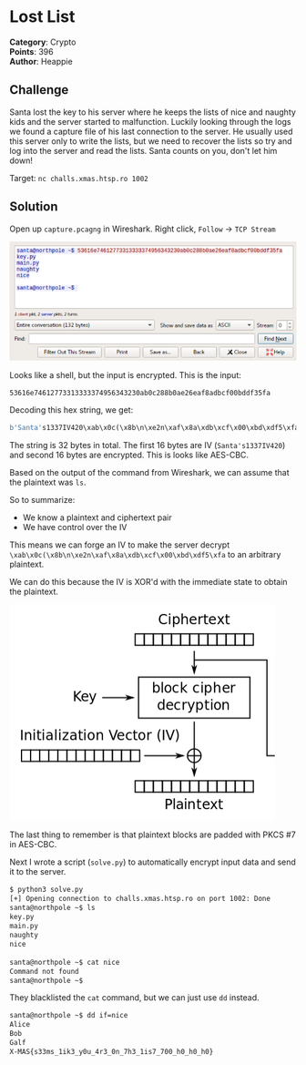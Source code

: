# Lost List

**Category**: Crypto \
**Points**: 396 \
**Author**: Heappie

## Challenge

Santa lost the key to his server where he keeps the lists of nice and naughty
kids and the server started to malfunction. Luckily looking through the logs we
found a capture file of his last connection to the server. He usually used this
server only to write the lists, but we need to recover the lists so try and log
into the server and read the lists. Santa counts on you, don't let him down!

Target: `nc challs.xmas.htsp.ro 1002`

## Solution

Open up `capture.pcagng` in Wireshark.
Right click, `Follow` -> `TCP Stream`

![](s.png)

Looks like a shell, but the input is encrypted.
This is the input:
```
53616e74612773313333374956343230ab0c288b0ae26eaf8adbcf00bddf35fa
```

Decoding this hex string, we get:
```python
b'Santa's1337IV420\xab\x0c(\x8b\n\xe2n\xaf\x8a\xdb\xcf\x00\xbd\xdf5\xfa'
```

The string is 32 bytes in total.
The first 16 bytes are IV (`Santa's1337IV420`) and second 16 bytes are encrypted.
This is looks like AES-CBC.

Based on the output of the command from Wireshark, we can assume that the
plaintext was `ls`.

So to summarize:
- We know a plaintext and ciphertext pair
- We have control over the IV

This means we can forge an IV to make the server decrypt
`\xab\x0c(\x8b\n\xe2n\xaf\x8a\xdb\xcf\x00\xbd\xdf5\xfa` to an arbitrary
plaintext.

We can do this because the IV is XOR'd with the immediate state to obtain the
plaintext.

![](cbc.png)

The last thing to remember is that plaintext blocks are padded with PKCS #7 in
AES-CBC.

Next I wrote a script (`solve.py`) to automatically encrypt input data and send
it to the server.
```
$ python3 solve.py
[+] Opening connection to challs.xmas.htsp.ro on port 1002: Done
santa@northpole ~$ ls
key.py
main.py
naughty
nice

santa@northpole ~$ cat nice
Command not found
santa@northpole ~$
```

They blacklisted the `cat` command, but we can just use `dd` instead.
```
santa@northpole ~$ dd if=nice
Alice
Bob
Galf
X-MAS{s33ms_1ik3_y0u_4r3_0n_7h3_1is7_700_h0_h0_h0}
```

